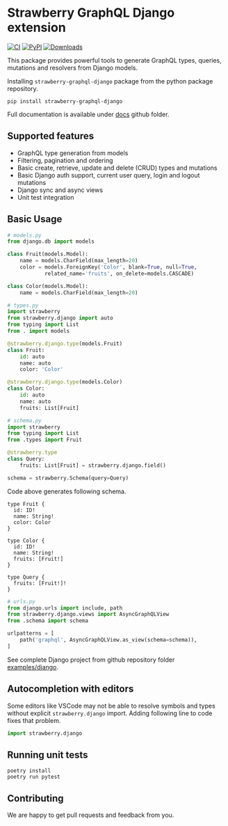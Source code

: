 # Strawberry GraphQL Django extension

[![CI](https://github.com/la4de/strawberry-graphql-django/actions/workflows/main.yml/badge.svg)](https://github.com/la4de/strawberry-graphql-django/actions/workflows/main.yml)
[![PyPI](https://img.shields.io/pypi/v/strawberry-graphql-django)](https://pypi.org/project/strawberry-graphql-django/)
[![Downloads](https://pepy.tech/badge/strawberry-graphql-django)](https://pepy.tech/project/strawberry-graphql-django)

This package provides powerful tools to generate GraphQL types, queries, mutations and resolvers from Django models.

Installing `strawberry-graphql-django` package from the python package repository.
```shell
pip install strawberry-graphql-django
```

Full documentation is available under [docs](https://github.com/strawberry-graphql/strawberry-graphql-django/tree/main/docs/index.md) github folder.


## Supported features

* GraphQL type generation from models
* Filtering, pagination and ordering
* Basic create, retrieve, update and delete (CRUD) types and mutations
* Basic Django auth support, current user query, login and logout mutations
* Django sync and async views
* Unit test integration


## Basic Usage

```python
# models.py
from django.db import models

class Fruit(models.Model):
    name = models.CharField(max_length=20)
    color = models.ForeignKey('Color', blank=True, null=True,
            related_name='fruits', on_delete=models.CASCADE)

class Color(models.Model):
    name = models.CharField(max_length=20)
```

```python
# types.py
import strawberry
from strawberry.django import auto
from typing import List
from . import models

@strawberry.django.type(models.Fruit)
class Fruit:
    id: auto
    name: auto
    color: 'Color'

@strawberry.django.type(models.Color)
class Color:
    id: auto
    name: auto
    fruits: List[Fruit]
```

```python
# schema.py
import strawberry
from typing import List
from .types import Fruit

@strawberry.type
class Query:
    fruits: List[Fruit] = strawberry.django.field()

schema = strawberry.Schema(query=Query)
```

Code above generates following schema.

```schema
type Fruit {
  id: ID!
  name: String!
  color: Color
}

type Color {
  id: ID!
  name: String!
  fruits: [Fruit!]
}

type Query {
  fruits: [Fruit!]!
}
```

```python
# urls.py
from django.urls import include, path
from strawberry.django.views import AsyncGraphQLView
from .schema import schema

urlpatterns = [
    path('graphql', AsyncGraphQLView.as_view(schema=schema)),
]
```

See complete Django project from github repository folder [examples/django](https://github.com/strawberry-graphql/strawberry-graphql-django/tree/main/examples/django).


## Autocompletion with editors

Some editors like VSCode may not be able to resolve symbols and types without explicit `strawberry.django` import. Adding following line to code fixes that problem.

```python
import strawberry.django
```

## Running unit tests
```
poetry install
poetry run pytest
```

## Contributing

We are happy to get pull requests and feedback from you.
